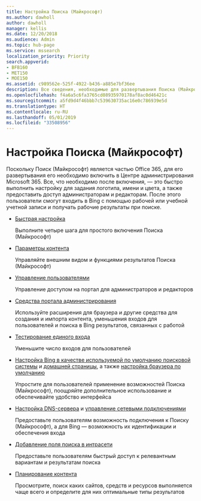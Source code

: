 ```yaml
---
title: Настройка Поиска (Майкрософт)
ms.author: dawholl
author: dawholl
manager: kellis
ms.date: 12/20/2018
ms.audience: Admin
ms.topic: hub-page
ms.service: mssearch
localization_priority: Priority
search.appverid:
- BFB160
- MET150
- MOE150
ms.assetid: c989562e-525f-4922-b436-a885e7bf36ee
description: Все сведения, необходимые для развертывания Поиска (Майкрософт) для организации
ms.openlocfilehash: f4a6a5c6fa3765cd08935970178af8ac0d46421c
ms.sourcegitcommit: a5fd9d4f46bbb7c539630735ac16e0c786939e5d
ms.translationtype: HT
ms.contentlocale: ru-RU
ms.lasthandoff: 05/01/2019
ms.locfileid: "33508956"
---
```

# <a name="set-up-microsoft-search"></a>Настройка Поиска (Майкрософт)

Поскольку Поиск (Майкрософт) является частью Office 365, для его развертывания его необходимо включить в Центре администрирования Microsoft 365. Все, что необходимо после включения, — это быстро выполнить настройку для задания логотипа, имени и цвета, а также предоставить доступ администраторам и редакторам. После этого пользователи смогут входить в Bing с помощью рабочей или учебной учетной записи и получать рабочие результаты при поиске.

- [Быстрая настройка](quick-set-up.md)
    
    Выполните четыре шага для простого включения Поиска (Майкрософт)

- [Параметры контента](content-settings.md)
    
    Управляйте внешним видом и функциями результатов Поиска (Майкрософт)
    
- [Управление пользователями](add-users.md)
    
    Управление доступом на портал для администраторов и редакторов
    
- [Средства портала администрирования](admin-portal-tools.md)
    
    Используйте расширения для браузера и другие средства для создания и импорта контента, уменьшения входов для пользователей и поиска в Bing результатов, связанных с работой
    
- [Тестирование единого входа](test-single-sign-on.md)
    
    Уменьшите число входов для пользователей
    
- [Настройка Bing в качестве используемой по умолчанию поисковой системы](set-default-search-engine.md) и [домашней страницы](set-default-homepage.md), а также [настройка браузера по умолчанию](set-default-browser.md)
    
    Упростите для пользователей применение возможностей Поиска (Майкрософт), поощряйте дополнительное использование и обеспечивайте удобство интерфейса
    
- [Настройка DNS-сервера](advanced-dns-configuration.md) и [управление сетевыми подключениями](manage-network-connections.md)
    
    Предоставьте пользователям возможность подключения к Поиску (Майкрософт), а для Bing — возможность их идентификации и обеспечения входа

- [Добавление поля поиска в интрасети](add-a-search-box-to-your-intranet-site.md)

    Предоставьте пользователям быстрый доступ к релевантным вариантам и результатам поиска

- [Планирование контента](plan-your-content.md)
    
    Просмотрите, поиск каких сайтов, средств и ресурсов выполняется чаще всего и определите для них оптимальные типы результатов

  

